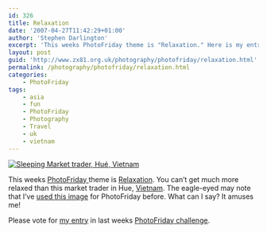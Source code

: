```yaml
---
id: 326
title: Relaxation
date: '2007-04-27T11:42:29+01:00'
author: 'Stephen Darlington'
excerpt: 'This weeks PhotoFriday theme is "Relaxation." Here is my entry.'
layout: post
guid: 'http://www.zx81.org.uk/photography/photofriday/relaxation.html'
permalink: /photography/photofriday/relaxation.html
categories:
    - PhotoFriday
tags:
    - asia
    - fun
    - PhotoFriday
    - Photography
    - Travel
    - uk
    - vietnam
---
```


[![Sleeping Market trader, Hué, Vietnam](https://i0.wp.com/farm3.staticflickr.com/2851/10817462696_4dd2c6c807.jpg?resize=333%2C500)](http://www.flickr.com/photos/stephendarlington/10817462696/ "Sleeping Market trader, Hué, Vietnam by stephendarlington, on Flickr")

This weeks [PhotoFriday ](http://www.photofriday.com/ "PhotoFriday")theme is [Relaxation](http://www.photofriday.com/archives/challenge/000662.php "PhotoFriday: Relaxation"). You can’t get much more relaxed than this market trader in Hue, [Vietnam](http://www.zx81.org.uk/travel/vietnam-2005.html "Vietnam photographs"). The eagle-eyed may note that I’ve [used this image](http://www.zx81.org.uk/photography/photofriday/fresh.html "Fresh") for PhotoFriday before. What can I say? It amuses me!

Please vote for [my entry](http://www.zx81.org.uk/photography/photofriday/the-country.html "My entry in last weeks Photofriday") in last weeks [PhotoFriday challenge](http://www.photofriday.com/linkviewer.php?id=660 "PhotoFriday: The Country").